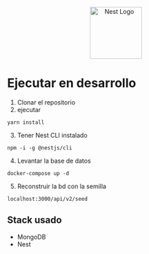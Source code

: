 <p align="center">
  <a href="http://nestjs.com/" target="blank"><img src="https://nestjs.com/img/logo-small.svg" width="120" alt="Nest Logo" /></a>
</p>

# Ejecutar en desarrollo

1. Clonar el repositorio
2. ejecutar
```
yarn install
```
3. Tener Nest CLI instalado
```
npm -i -g @nestjs/cli
```

4. Levantar la base de datos
```
docker-compose up -d
```

5. Reconstruir la bd con la semilla
```
localhost:3000/api/v2/seed
```

## Stack usado
* MongoDB
* Nest